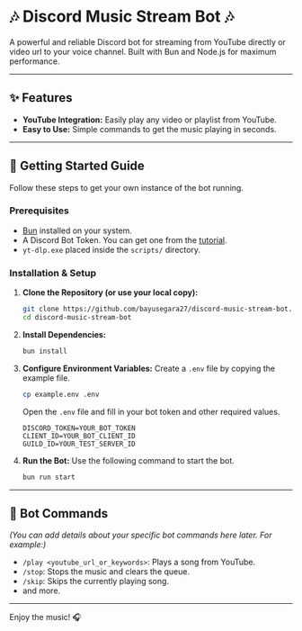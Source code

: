 # 🎶 Discord Music Stream Bot 🎶

A powerful and reliable Discord bot for streaming from YouTube directly or video url to your voice channel. Built with Bun and Node.js for maximum performance.

---

## ✨ Features

- **YouTube Integration:** Easily play any video or playlist from YouTube.
- **Easy to Use:** Simple commands to get the music playing in seconds.
  
---

## 🚀 Getting Started Guide

Follow these steps to get your own instance of the bot running.

### Prerequisites

- [Bun](https://bun.sh/) installed on your system.
- A Discord Bot Token. You can get one from the [tutorial](https://www.reddit.com/r/Discord_selfbots/comments/1koj2mh/comment/mu6fq5t/?utm_source=share&utm_medium=web3x&utm_name=web3xcss&utm_term=1&utm_content=share_button).
- `yt-dlp.exe` placed inside the `scripts/` directory.

### Installation & Setup

1.  **Clone the Repository (or use your local copy):**
    ```bash
    git clone https://github.com/bayusegara27/discord-music-stream-bot.git
    cd discord-music-stream-bot
    ```

2.  **Install Dependencies:**
    ```bash
    bun install
    ```

3.  **Configure Environment Variables:**
    Create a `.env` file by copying the example file.
    ```bash
    cp example.env .env
    ```
    Open the `.env` file and fill in your bot token and other required values.
    ```
    DISCORD_TOKEN=YOUR_BOT_TOKEN
    CLIENT_ID=YOUR_BOT_CLIENT_ID
    GUILD_ID=YOUR_TEST_SERVER_ID
    ```

4.  **Run the Bot:**
    Use the following command to start the bot.
    ```bash
    bun run start
    ```

---

## 🤖 Bot Commands

_(You can add details about your specific bot commands here later. For example:)_

- `/play <youtube_url_or_keywords>`: Plays a song from YouTube.
- `/stop`: Stops the music and clears the queue.
- `/skip`: Skips the currently playing song.
- and more.

---

Enjoy the music! 🎧
